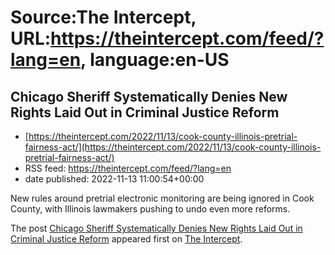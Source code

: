 # Source:The Intercept, URL:https://theintercept.com/feed/?lang=en, language:en-US

## Chicago Sheriff Systematically Denies New Rights Laid Out in Criminal Justice Reform
 - [https://theintercept.com/2022/11/13/cook-county-illinois-pretrial-fairness-act/](https://theintercept.com/2022/11/13/cook-county-illinois-pretrial-fairness-act/)
 - RSS feed: https://theintercept.com/feed/?lang=en
 - date published: 2022-11-13 11:00:54+00:00

<p>New rules around pretrial electronic monitoring are being ignored in Cook County, with Illinois lawmakers pushing to undo even more reforms.</p>
<p>The post <a href="https://theintercept.com/2022/11/13/cook-county-illinois-pretrial-fairness-act/" rel="nofollow">Chicago Sheriff Systematically Denies New Rights Laid Out in Criminal Justice Reform</a> appeared first on <a href="https://theintercept.com" rel="nofollow">The Intercept</a>.</p>

